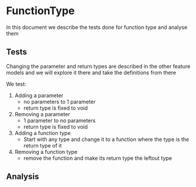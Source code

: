 # FunctionType

In this document we describe the tests done for function type and analyse them

## Tests

Changing the parameter and return types are described in the other feature models and we will explore it there and take the definitions from there

We test:

1. Adding a parameter
   - no parameters to 1 parameter
   - return type is fixed to void
2. Removing a parameter
   - 1 parameter to no parameters
   - return type is fixed to void
3. Adding a function type
   - Start with any type and change it to a function where the type is the return type of it
4. Removing a function type
   - remove the function and make its return type the leftout type

## Analysis
